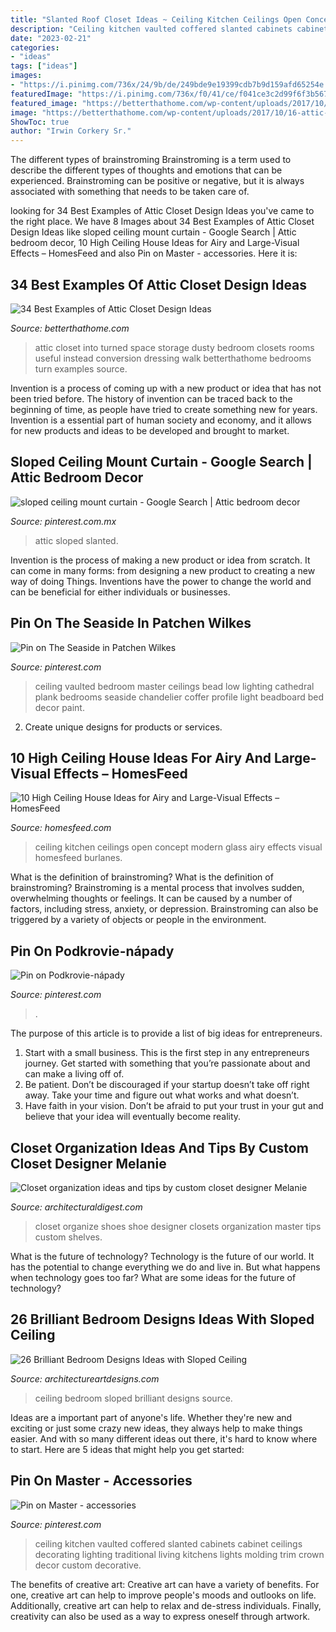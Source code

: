 ```yaml
---
title: "Slanted Roof Closet Ideas ~ Ceiling Kitchen Ceilings Open Concept Modern Glass Airy Effects Visual Homesfeed Burlanes"
description: "Ceiling kitchen vaulted coffered slanted cabinets cabinet ceilings decorating lighting traditional living kitchens lights molding trim crown decor custom decorative"
date: "2023-02-21"
categories:
- "ideas"
tags: ["ideas"]
images:
- "https://i.pinimg.com/736x/24/9b/de/249bde9e19399cdb7b9d159afd65254e.jpg"
featuredImage: "https://i.pinimg.com/736x/f0/41/ce/f041ce3c2d99f6f3b56750e9e673299f.jpg"
featured_image: "https://betterthathome.com/wp-content/uploads/2017/10/16-attic-closet-design.jpg"
image: "https://betterthathome.com/wp-content/uploads/2017/10/16-attic-closet-design.jpg"
ShowToc: true
author: "Irwin Corkery Sr."
---
```



The different types of brainstroming
Brainstroming is a term used to describe the different types of thoughts and emotions that can be experienced. Brainstroming can be positive or negative, but it is always associated with something that needs to be taken care of.

	

		
looking for 34 Best Examples of Attic Closet Design Ideas you've came to the right place. We have 8 Images about 34 Best Examples of Attic Closet Design Ideas like sloped ceiling mount curtain - Google Search | Attic bedroom decor, 10 High Ceiling House Ideas for Airy and Large-Visual Effects – HomesFeed and also Pin on Master - accessories. Here it is:
		
    
## 34 Best Examples Of Attic Closet Design Ideas

<img loading=lazy src="https://betterthathome.com/wp-content/uploads/2017/10/16-attic-closet-design.jpg" onerror="this.onerror=null;this.src='https://tse4.mm.bing.net/th?id=OIP.vtBzEK6_5kSXNncMje5UuQHaKx&amp;pid=15.1';" alt="34 Best Examples of Attic Closet Design Ideas">

_Source: betterthathome.com_

>attic closet into turned space storage dusty bedroom closets rooms useful instead conversion dressing walk betterthathome bedrooms turn examples source. 

	

Invention is a process of coming up with a new product or idea that has not been tried before. The history of invention can be traced back to the beginning of time, as people have tried to create something new for years. Invention is a essential part of human society and economy, and it allows for new products and ideas to be developed and brought to market.

    
## Sloped Ceiling Mount Curtain - Google Search | Attic Bedroom Decor

<img loading=lazy src="https://i.pinimg.com/736x/24/9b/de/249bde9e19399cdb7b9d159afd65254e.jpg" onerror="this.onerror=null;this.src='https://tse1.mm.bing.net/th?id=OIP.spXiS0ZMm6xoUcJS-OH4uQHaJ4&amp;pid=15.1';" alt="sloped ceiling mount curtain - Google Search | Attic bedroom decor">

_Source: pinterest.com.mx_

>attic sloped slanted. 

	

Invention is the process of making a new product or idea from scratch. It can come in many forms: from designing a new product to creating a new way of doing Things. Inventions have the power to change the world and can be beneficial for either individuals or businesses.

    
## Pin On The Seaside In Patchen Wilkes

<img loading=lazy src="https://i.pinimg.com/736x/8b/d7/17/8bd717740e04cdaa698cae4f2fb706de--plank-ceiling-bead-board-vaulted-ceiling.jpg" onerror="this.onerror=null;this.src='https://tse2.mm.bing.net/th?id=OIP.yU53Vr_5H18ZzDX41AGJnwDMEy&amp;pid=15.1';" alt="Pin on The Seaside in Patchen Wilkes">

_Source: pinterest.com_

>ceiling vaulted bedroom master ceilings bead low lighting cathedral plank bedrooms seaside chandelier coffer profile light beadboard bed decor paint. 

	

2. Create unique designs for products or services.

    
## 10 High Ceiling House Ideas For Airy And Large-Visual Effects – HomesFeed

<img loading=lazy src="http://homesfeed.com/wp-content/uploads/2018/03/open-concept-kitchen-with-high-angled-glass-ceilings-white-laminated-top-kitchen-island-white-tiled-floors-modern-pendants.jpg" onerror="this.onerror=null;this.src='https://tse2.mm.bing.net/th?id=OIP.YmwJnHgkby5Iuk-k-Z0KkQHaLH&amp;pid=15.1';" alt="10 High Ceiling House Ideas for Airy and Large-Visual Effects – HomesFeed">

_Source: homesfeed.com_

>ceiling kitchen ceilings open concept modern glass airy effects visual homesfeed burlanes. 

	

What is the definition of brainstroming?
What is the definition of brainstroming? Brainstroming is a mental process that involves sudden, overwhelming thoughts or feelings. It can be caused by a number of factors, including stress, anxiety, or depression. Brainstroming can also be triggered by a variety of objects or people in the environment.

    
## Pin On Podkrovie-nápady

<img loading=lazy src="https://i.pinimg.com/736x/f0/41/ce/f041ce3c2d99f6f3b56750e9e673299f.jpg" onerror="this.onerror=null;this.src='https://tse1.mm.bing.net/th?id=OIP.N3NW-H99EGz1PimXnhFFtwAAAA&amp;pid=15.1';" alt="Pin on Podkrovie-nápady">

_Source: pinterest.com_

>. 

	

The purpose of this article is to provide a list of big ideas for entrepreneurs.
1. Start with a small business. This is the first step in any entrepreneurs journey. Get started with something that you’re passionate about and can make a living off of.
2. Be patient. Don’t be discouraged if your startup doesn’t take off right away. Take your time and figure out what works and what doesn’t.
3. Have faith in your vision. Don’t be afraid to put your trust in your gut and believe that your idea will eventually become reality.

    
## Closet Organization Ideas And Tips By Custom Closet Designer Melanie

<img loading=lazy src="http://media.architecturaldigest.com/photos/568ef93c0c81a2ea0f95c432/master/pass/5_Closets_IMAGE.jpg" onerror="this.onerror=null;this.src='https://tse4.mm.bing.net/th?id=OIP.oWz5rC3uVTjH1e7dlYJURwHaKW&amp;pid=15.1';" alt="Closet organization ideas and tips by custom closet designer Melanie">

_Source: architecturaldigest.com_

>closet organize shoes shoe designer closets organization master tips custom shelves. 

	

What is the future of technology?
Technology is the future of our world. It has the potential to change everything we do and live in. But what happens when technology goes too far? What are some ideas for the future of technology?

    
## 26 Brilliant Bedroom Designs Ideas With Sloped Ceiling

<img loading=lazy src="https://www.architectureartdesigns.com/wp-content/uploads/2013/11/842-630x419.jpg" onerror="this.onerror=null;this.src='https://tse1.mm.bing.net/th?id=OIP.Ehyuj3z1MUMdmM7tSIMAoQHaE7&amp;pid=15.1';" alt="26 Brilliant Bedroom Designs Ideas with Sloped Ceiling">

_Source: architectureartdesigns.com_

>ceiling bedroom sloped brilliant designs source. 

	

Ideas are a important part of anyone's life. Whether they're new and exciting or just some crazy new ideas, they always help to make things easier. And with so many different ideas out there, it's hard to know where to start. Here are 5 ideas that might help you get started: 

    
## Pin On Master - Accessories

<img loading=lazy src="https://i.pinimg.com/736x/6a/3b/21/6a3b21521dc637c60ff7d13f3e13c74c--vaulted-coffered-ceiling-kitchen-sink-faucets.jpg" onerror="this.onerror=null;this.src='https://tse3.mm.bing.net/th?id=OIP.t0PiNpjyzwT39d7fTOneBwHaLH&amp;pid=15.1';" alt="Pin on Master - accessories">

_Source: pinterest.com_

>ceiling kitchen vaulted coffered slanted cabinets cabinet ceilings decorating lighting traditional living kitchens lights molding trim crown decor custom decorative. 

	

The benefits of creative art:
Creative art can have a variety of benefits. For one, creative art can help to improve people's moods and outlooks on life. Additionally, creative art can help to relax and de-stress individuals. Finally, creativity can also be used as a way to express oneself through artwork.

